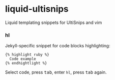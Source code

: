 liquid-ultisnips
================

Liquid templating snippets for UltiSnips and vim

### hl

Jekyll-specific snippet for code blocks highlighting:

```django
{% highlight ruby %}
  Code example
{% endhightlight %}
```

Select code, press <kbd>tab</kbd>, enter `hl`, press <kbd>tab</kbd> again.
